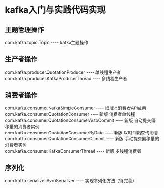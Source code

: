 <h1>kafka入门与实践代码实现</h1>

<h2>主题管理操作</h2>

com.kafka.topic.Topic ---- kafka主题操作  

<h2>生产者操作</h2>

com.kafka.producer.QuotationProducer ---- 单线程生产者  
com.kafka.producer.KafkaProducerThread ---- 多线程生产者

<h2>消费者操作</h2>

com.kafka.consumer.KafkaSimpleConsumer ---- 旧版本消费者API应用  
com.kafka.consumer.QuotationConsumer ---- 新版 消费者单线程  
com.kafka.consumer.QuotationConsumerAutoCommit ---- 新版 自动提交偏移量的消费者实例  
com.kafka.consumer.QuotationConsumerByDate ---- 新版 以时间戳查询消息  
com.kafka.consumer.QuotationConsumerCommit ---- 新版 手动提交偏移量的消费者实例  
com.kafka.consumer.KafkaConsumerThread ---- 新版 多线程消费者

<h2>序列化</h2>
com.kafka.serializer.AvroSerializer ---- 实现序列化方法（待完善）